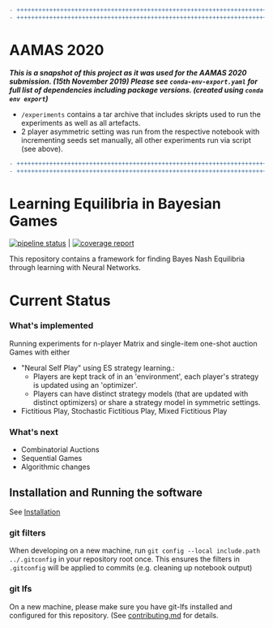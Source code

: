 ```diff
- +++++++++++++++++++++++++++++++++++++++++++++++++++++++++++++++++++++++++++++++++++++++++++++++++++++++++++++++++++++++
- +++++++++++++++++++++++++++++++++++++++++++++++++++++++++++++++++++++++++++++++++++++++++++++++++++++++++++++++++++++++
```
# AAMAS 2020
**_This is a snapshot of this project as it was used for the AAMAS 2020 submission. (15th November 2019) Please see `conda-env-export.yaml` for full list of dependencies including package versions. (created using `conda env export`)_**

* `/experiments` contains a tar archive that includes skripts used to run the experiments as well as all artefacts.
* 2 player asymmetric setting was run from the respective notebook with incrementing seeds set manually, all other experiments run via script (see above).

```diff
- +++++++++++++++++++++++++++++++++++++++++++++++++++++++++++++++++++++++++++++++++++++++++++++++++++++++++++++++++++++++
- +++++++++++++++++++++++++++++++++++++++++++++++++++++++++++++++++++++++++++++++++++++++++++++++++++++++++++++++++++++++
```




# Learning Equilibria in Bayesian Games


[![pipeline status](https://gitlab.lrz.de/heidekrueger/bnelearn/badges/master/pipeline.svg)](https://gitlab.lrz.de/heidekrueger/bnelearn/commits/master) | [![coverage report](https://gitlab.lrz.de/heidekrueger/bnelearn/badges/master/coverage.svg)](https://gitlab.lrz.de/heidekrueger/bnelearn/commits/master)

This repository contains a framework for finding Bayes Nash Equilibria through learning with Neural Networks.

# Current Status

### What's implemented

Running experiments for n-player Matrix and single-item one-shot auction Games with either
* "Neural Self Play" using ES strategy learning.:
  * Players are kept track of in an 'environment', each player's strategy is updated using an 'optimizer'.
  * Players can have distinct strategy models (that are updated with distinct optimizers) or share a strategy model in symmetric settings.
* Fictitious Play, Stochastic Fictitious Play, Mixed Fictitious Play

### What's next
* Combinatorial Auctions
* Sequential Games
* Algorithmic changes

## Installation and Running the software
See [Installation](installation.md)

### git filters
When developing on a new machine, run 
```git config --local include.path ../.gitconfig```
in your repository root once.
This ensures the filters in `.gitconfig` will be applied to commits (e.g. cleaning up notebook output)

### git lfs
On a new machine, please make sure you have git-lfs installed and configured for this repository. (See [contributing.md](contributing.md) for details.
